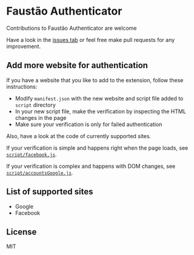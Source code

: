 # Faustão Authenticator

Contributions to Faustão Authenticator are welcome

Have a look in the [issues tab](https://github.com/luanorlandi/faustao-authenticator/issues) or feel free make pull requests for any improvement.

## Add more website for authentication

If you have a website that you like to add to the extension, follow these instructions:

- Modify `manifest.json` with the new website and script file added to `script` directory
- In your new script file, make the verification by inspecting the HTML changes in the page
- Make sure your verification is only for failed authentication

Also, have a look at the code of currently supported sites.

If your verification is simple and happens right when the page loads, see [`script/facebook.js`](https://github.com/luanorlandi/faustao-authenticator/blob/master/script/googleAccounts.js).

If your verification is complex and happens with DOM changes, see [`script/accountsGoogle.js`](https://github.com/luanorlandi/faustao-authenticator/blob/master/script/googleAccounts.js).

## List of supported sites

- Google
- Facebook

## License

MIT